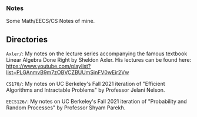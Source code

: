 ### Notes

Some Math/EECS/CS Notes of mine.

## Directories

``Axler/``: My notes on the lecture series accompanying the famous textbook Linear
Algebra Done Right by Sheldon Axler. His lectures can be found here: https://www.youtube.com/playlist?list=PLGAnmvB9m7zOBVCZBUUmSinFV0wEir2Vw

``CS170/``: My notes on UC Berkeley's Fall 2021 iteration of "Efficient Algorithms and Intractable Problems" by Professor Jelani Nelson.

``EECS126/``: My notes on UC Berkeley's Fall 2021 iteration of "Probability and Random Processes" by Professor Shyam Parekh.